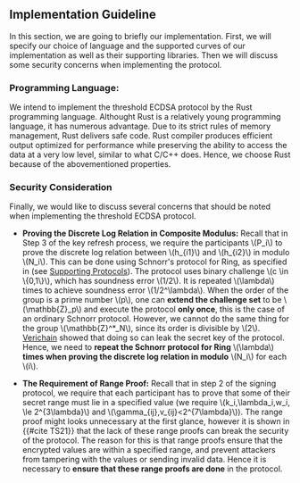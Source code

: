 ##  Implementation Guideline
In this section, we are going to briefly our implementation. First, we will specify our choice of language and the supported curves of our implementation as well as their supporting libraries. Then we will discuss 
some security concerns when implementing the protocol.

### Programming Language: 
We intend to implement the threshold ECDSA protocol by the Rust programming language. Althought Rust is a relatively young programming language, it has numerous advantage. Due to its strict rules of memory management, Rust delivers safe code. Rust compiler produces efficient output optimized for performance while preserving the ability to access the data at a very low level, similar to what C/C++ does. Hence, we choose Rust because of the abovementioned properties.


### Security Consideration

Finally, we would like to discuss several concerns that should be noted when implementing the threshold ECDSA protocol. 

- **Proving the Discrete Log Relation in Composite Modulus:** Recall that in Step 3 of the key refresh process, we require the participants \\(P_i\\) to prove the discrete log relation between \\(h_{i1}\\) and \\(h_{i2}\\) in modulo \\(N_i\\). This can be done using Schnorr's protocol for Ring, as specified in (see [Supporting Protocols](./supporting-algorithms.md)). The protocol uses binary challenge \\(c \in \\{0,1\\}\\), which has soundness error \\(1/2\\). It is repeated \\(\lambda\\) times to achieve soundness error \\(1/2^\lambda\\). When the order of the group is a prime number \\(p\\), one can **extend the challenge set** to be \\(\mathbb{Z}_p\\) and execute the protocol **only once**, this is the case of an ordinary Schnorr protocol. However, we cannot do the same thing for the group \\(\mathbb{Z}^*_N\\), since its order is divisible by \\(2\\). [Verichain](https://www.verichains.io/tsshock/) showed that doing so can leak the secret key of the protocol. Hence, we need to **repeat the Schnorr protocol for Ring** \\(\lambda\\) **times when proving the discrete log relation in modulo** \\(N_i\\) for each \\(i\\).

- **The Requirement of Range Proof:** Recall that in step 2 of the signing protocol, we require that each participant has to prove that some of their secret range must lie in a specified value (we require \\(k_i,\lambda_i,w_i, \le 2^{3\lambda}\\) and \\(\gamma_{ij},v_{ij}<2^{7\lambda}\\)). The range proof might looks unnecessary at the first glance, however it is shown in {{#cite TS21}} that the lack of these range proofs can break the security of the protocol. The reason for this is that range proofs ensure that the encrypted values are within a specified range, and prevent attackers from tampering with the values or sending invalid data. Hence it is necessary to **ensure that these range proofs are done** in the protocol.

